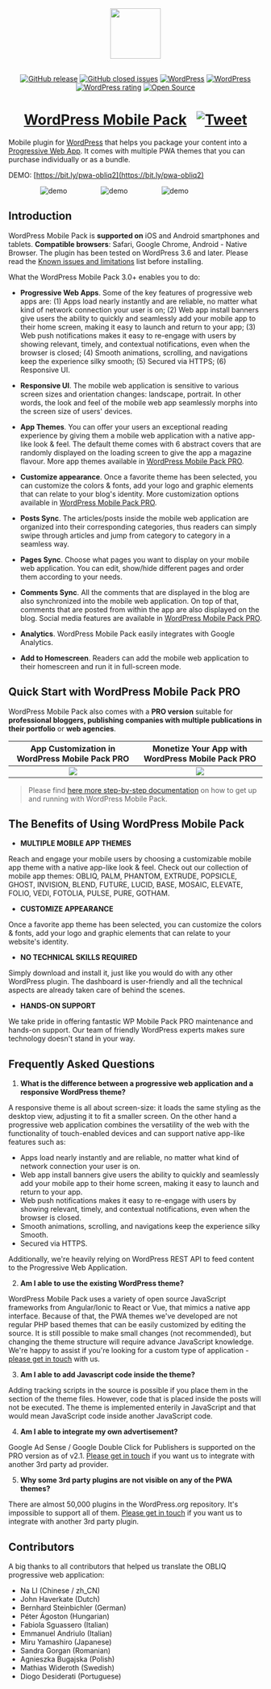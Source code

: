 <div align="center">
<a href="https://wpmobilepack.com"><img width="100" heigth="100" src="https://github.com/appticles/wordpress-mobile-pack/blob/master/wpmp-logo-100.png"></a>
  <br>
  <br> 
  
[![GitHub release](https://img.shields.io/github/release/appticles/wordpress-mobile-pack.svg)](https://github.com/appticles/wordpress-mobile-pack)
[![GitHub closed issues](https://img.shields.io/github/issues-closed/appticles/wordpress-mobile-pack.svg)](https://github.com/appticles/wordpress-mobile-pack)
[![WordPress](https://img.shields.io/wordpress/v/wordpress-mobile-pack.svg)](https://wordpress.org/plugins/wordpress-mobile-pack/)
[![WordPress](https://img.shields.io/wordpress/plugin/dt/wordpress-mobile-pack.svg)](https://wordpress.org/plugins/wordpress-mobile-pack/)
[![WordPress rating](https://img.shields.io/wordpress/plugin/r/wordpress-mobile-pack.svg)](https://wordpress.org/plugins/wordpress-mobile-pack/)
[![Open Source](https://badges.frapsoft.com/os/v1/open-source.png?v=103)](https://github.com/appticles/wordpress-mobile-pack)


# [WordPress Mobile Pack](https://wpmobilepack.com) &nbsp; [![Tweet](https://img.shields.io/twitter/url/http/shields.io.svg?style=social)](https://twitter.com/intent/tweet?text=Progressive%20Web%20Apps%20plugin%20for%20@WordPress&url=https://wpmobilepack.com&via=wpmobilepack&hashtags=pwa,mobile,javascript,wordpress)

</div>

Mobile plugin for [WordPress](https://wordpress.org/) that helps you package your content into a [Progressive Web App](https://wpmobilepack.com/). It comes with multiple PWA themes that you can purchase individually or as a bundle.

DEMO: [https://bit.ly/pwa-obliq2](https://bit.ly/pwa-obliq2)

&nbsp; &nbsp;  &nbsp; &nbsp;  &nbsp; &nbsp;  &nbsp; &nbsp; ![demo](http://d3oqwjghculspf.cloudfront.net/github/wordpress-mobile-pack/FYwy5UH.gif) &nbsp; &nbsp;  &nbsp; &nbsp; &nbsp; &nbsp;  &nbsp; &nbsp; ![demo](http://d3oqwjghculspf.cloudfront.net/github/wordpress-mobile-pack/hOTltV9.gif) &nbsp; &nbsp;  &nbsp; &nbsp; &nbsp; &nbsp;  &nbsp; &nbsp; ![demo](http://d3oqwjghculspf.cloudfront.net/github/wordpress-mobile-pack/uhfONuq.gif) &nbsp; &nbsp;  &nbsp; &nbsp;

<h2>Introduction</h2> 

WordPress Mobile Pack is **supported on** iOS and Android smartphones and tablets. **Compatible browsers**: Safari, Google Chrome, Android - Native Browser. The plugin has been tested on WordPress 3.6 and later. Please read the [Known issues and limitations](https://wordpress.org/plugins/wordpress-mobile-pack/other_notes/) list before installing.

What the WordPress Mobile Pack 3.0+ enables you to do:

* **Progressive Web Apps**. Some of the key features of progressive web apps are: (1) Apps load nearly instantly and are reliable, no matter what kind of network connection your user is on; (2) Web app install banners give users the ability to quickly and seamlessly add your mobile app to their home screen, making it easy to launch and return to your app; (3) Web push notifications makes it easy to re-engage with users by showing relevant, timely, and contextual notifications, even when the browser is closed; (4) Smooth animations, scrolling, and navigations keep the experience silky smooth; (5) Secured via HTTPS;
 (6) Responsive UI.

* **Responsive UI**. The mobile web application is sensitive to various screen sizes and orientation changes: landscape, portrait. In other words, the look and feel of the mobile web app seamlessly morphs into the screen size of users' devices.

* **App Themes**. You can offer your users an exceptional reading experience by giving them a mobile web application with a native app-like look & feel. The default theme comes with 6 abstract covers that are randomly displayed on the loading screen to give the app a magazine flavour. More app themes available in [WordPress Mobile Pack PRO](https://wpmobilepack.com).

* **Customize appearance**. Once a favorite theme has been selected, you can customize the colors & fonts, add your logo and graphic elements that can relate to your blog's identity. More customization options available in [WordPress Mobile Pack PRO](https://wpmobilepack.com).

* **Posts Sync**. The articles/posts inside the mobile web application are organized into their corresponding categories, thus readers can simply swipe through articles and jump from category to category in a seamless way.

* **Pages Sync**. Choose what pages you want to display on your mobile web application. You can edit, show/hide different pages and order them according to your needs.

* **Comments Sync**. All the comments that are displayed in the blog are also synchronized into the mobile web application. On top of that, comments that are posted from within the app are also displayed on the blog. Social media features are available in [WordPress Mobile Pack PRO](https://wpmobilepack.com).

* **Analytics**. WordPress Mobile Pack easily integrates with Google Analytics.

* **Add to Homescreen**. Readers can add the mobile web application to their homescreen and run it in full-screen mode.

<h2>Quick Start with WordPress Mobile Pack PRO</h2>

WordPress Mobile Pack also comes with a **PRO version** suitable for **professional bloggers, publishing companies with multiple publications in their portfolio** or **web agencies**. 

|App Customization in WordPress Mobile Pack PRO	|Monetize Your App with WordPress Mobile Pack PRO|
|:----:|:----------:|
|<a href="https://www.youtube.com/watch?v=elxjfdbAoqM"><img src="https://dm6mgg4whxzuh.cloudfront.net/website-wpmp/1492598027925/img/wpmp/wpmp-customize-app-themes.png"/></a>|<a href="https://www.youtube.com/watch?v=JSjhK8YI98M"><img src="https://dm6mgg4whxzuh.cloudfront.net/website-wpmp/1492598027925/img/wpmp/wpmp-monetization.png"/></a>|

> Please find [here more step-by-step documentation](https://docs.wpmobilepack.com/) on how to get up and running with WordPress Mobile Pack.

<h2>The Benefits of Using WordPress Mobile Pack</h2>

* **MULTIPLE MOBILE APP THEMES**

Reach and engage your mobile users by choosing a customizable mobile app theme with a native app-like look & feel. Check out our collection of mobile app themes: OBLIQ, PALM, PHANTOM, EXTRUDE, POPSICLE, GHOST, INVISION, BLEND, FUTURE, LUCID, BASE, MOSAIC, ELEVATE, FOLIO, VEDI, FOTOLIA, PULSE, PURE, GOTHAM.

* **CUSTOMIZE APPEARANCE**

Once a favorite app theme has been selected, you can customize the colors & fonts, add your logo and graphic elements that can relate to your website's identity.

* **NO TECHNICAL SKILLS REQUIRED**

Simply download and install it, just like you would do with any other WordPress plugin. The dashboard is user-friendly and all the technical aspects are already taken care of behind the scenes.

* **HANDS-ON SUPPORT**

We take pride in offering fantastic WP Mobile Pack PRO maintenance and hands-on support. Our team of friendly WordPress experts makes sure technology doesn't stand in your way.

<h2>Frequently Asked Questions</h2> 

1. **What is the difference between a progressive web application and a responsive WordPress theme?**

A responsive theme is all about screen-size: it loads the same styling as the desktop view, adjusting it to fit a smaller screen. On the other hand a progressive web application combines the versatility of the web with the functionality of touch-enabled devices and can support native app-like features such as:

* Apps load nearly instantly and are reliable, no matter what kind of network connection your user is on.
* Web app install banners give users the ability to quickly and seamlessly add your mobile app to their home screen, making it easy to launch and return to your app.
* Web push notifications makes it easy to re-engage with users by showing relevant, timely, and contextual notifications, even when the browser is closed.
* Smooth animations, scrolling, and navigations keep the experience silky Smooth.
* Secured via HTTPS.

Additionally, we're heavily relying on WordPress REST API to feed content to the Progressive Web Application. 


2. **Am I able to use the existing WordPress theme?**

WordPress Mobile Pack uses a variety of open source JavaScript frameworks from Angular/Ionic to React or Vue, that mimics a native app interface. Because of that, the PWA themes we've developed are not regular PHP based themes that can be easily customized by editing the source. It is still possible to make small changes (not recommended), but changing the theme structure will require advance JavaScript knowledge. We're happy to assist if you're looking for a custom type of application - [please get in touch](https://wpmobilepack.com/contact.html) with us.

3. **Am I able to add Javascript code inside the theme?**

Adding tracking scripts in the source is possible if you place them in the section of the theme files. However, code that is placed inside the posts will not be executed. The theme is implemented enterily in JavaScript and that would mean JavaScript code inside another JavaScript code.

4. **Am I able to integrate my own advertisement?**

Google Ad Sense / Google Double Click for Publishers is supported on the PRO version as of v2.1. [Please get in touch](https://wpmobilepack.com/contact.html) if you want us to integrate with another 3rd party ad provider.

5. **Why some 3rd party plugins are not visible on any of the PWA themes?**

There are almost 50,000 plugins in the WordPress.org repository. It's impossible to support all of them. [Please get in touch](https://wpmobilepack.com/contact.html) if you want us to integrate with another 3rd party plugin.

<h2>Contributors</h2> 

A big thanks to all contributors that helped us translate the OBLIQ progressive web application:

* Na LI (Chinese / zh_CN)
* John Haverkate (Dutch)
* Bernhard Steinbichler (German)
* Péter Ágoston (Hungarian)
* Fabiola Sguassero (Italian)
* Emmanuel Andriulo (Italian)
* Miru Yamashiro (Japanese)
* Sandra Gorgan (Romanian)
* Agnieszka Bugajska (Polish)
* Mathias Wideroth (Swedish)
* Diogo Desiderati (Portuguese)
